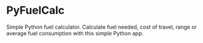 # PyFuelCalc
Simple Python fuel calculator.
Calculate fuel needed, cost of travel, range or average fuel consumption with this simple Python app.
